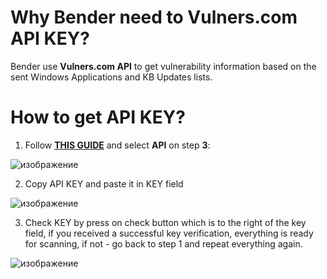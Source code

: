 # Why Bender need to Vulners.com API KEY?

Bender use **Vulners.com API** to get vulnerability information based on the sent Windows Applications and KB Updates lists.  

# How to get API KEY?

1. Follow **[THIS GUIDE](https://vulners.com/docs/apikey/)** and select **API** on step **3**:

![изображение](https://github.com/trottling/Bender/assets/108357478/a0460e92-40ba-4bff-97e3-104d5622b8a2)
 
2. Copy API KEY and paste it in KEY field

![изображение](https://github.com/trottling/Bender/assets/108357478/9bc7897f-c31a-47aa-abe7-05201c2ceeb6)

3. Check KEY by press on check button which is to the right of the key field, if you received a successful key verification, everything is ready for scanning, if not - go back to step 1 and repeat everything again.

![изображение](https://github.com/trottling/Bender/assets/108357478/f777c981-26b1-4f13-92bb-5136ca47bdeb)
